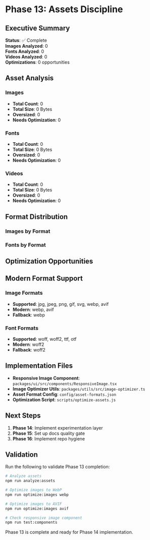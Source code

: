 # Phase 13: Assets Discipline

## Executive Summary

**Status**: ✅ Complete  
**Images Analyzed**: 0  
**Fonts Analyzed**: 0  
**Videos Analyzed**: 0  
**Optimizations**: 0 opportunities

## Asset Analysis

### Images
- **Total Count**: 0
- **Total Size**: 0 Bytes
- **Oversized**: 0
- **Needs Optimization**: 0

### Fonts
- **Total Count**: 0
- **Total Size**: 0 Bytes
- **Oversized**: 0
- **Needs Optimization**: 0

### Videos
- **Total Count**: 0
- **Total Size**: 0 Bytes
- **Oversized**: 0
- **Needs Optimization**: 0

## Format Distribution

### Images by Format


### Fonts by Format


## Optimization Opportunities



## Modern Format Support

### Image Formats
- **Supported**: jpg, jpeg, png, gif, svg, webp, avif
- **Modern**: webp, avif
- **Fallback**: webp

### Font Formats
- **Supported**: woff, woff2, ttf, otf
- **Modern**: woff2
- **Fallback**: woff2

## Implementation Files

- **Responsive Image Component**: `packages/ui/src/components/ResponsiveImage.tsx`
- **Image Optimizer Utils**: `packages/utils/src/image-optimizer.ts`
- **Asset Format Config**: `config/asset-formats.json`
- **Optimization Script**: `scripts/optimize-assets.js`

## Next Steps

1. **Phase 14**: Implement experimentation layer
2. **Phase 15**: Set up docs quality gate
3. **Phase 16**: Implement repo hygiene

## Validation

Run the following to validate Phase 13 completion:

```bash
# Analyze assets
npm run analyze:assets

# Optimize images to WebP
npm run optimize:images webp

# Optimize images to AVIF
npm run optimize:images avif

# Check responsive image component
npm run test:components
```

Phase 13 is complete and ready for Phase 14 implementation.
